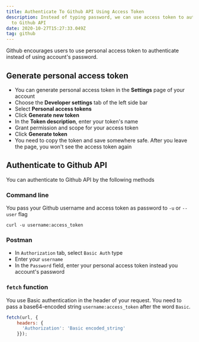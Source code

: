 ```yaml
---
title: Authenticate To Github API Using Access Token
description: Instead of typing password, we can use access token to authenticate
  to Github API
date: 2020-10-27T15:27:33.049Z
tag: github
---
```

Github encourages users to use personal access token to authenticate instead of using account's password.

## Generate personal access token

* You can generate personal access token in the **Settings** page of your account
* Choose the **Developer settings** tab of the left side bar
* Select **Personal access tokens**
* Click **Generate new token**
* In the **Token description**, enter your token's name
* Grant permission and scope for your access token
* Click **Generate token**
* You need to copy the token and save somewhere safe. After you leave the page, you won't see the access token again

## Authenticate to Github API

You can authenticate to Github API by the following methods

### Command line

You pass your Github username and access token as password to `-u` or `--user` flag

```
curl -u username:access_token
```

### Postman

* In `Authorization` tab, select `Basic Auth` type
* Enter your `username`
* In the `Password` field, enter your personal access token instead you account's password

### `fetch` function

You use Basic authentication in the header of your request. You need to pass a base64-encoded string `username:access_token` after the word `Basic`. 

```javascript
fetch(url, {
    headers: {
      'Authorization': 'Basic encoded_string'
    }});
```